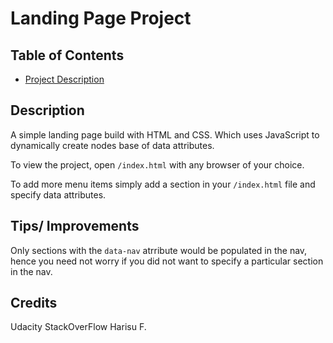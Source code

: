 # Landing Page Project

## Table of Contents

* [Project Description](#description)

## Description

A simple landing page build with HTML and CSS. Which uses JavaScript to dynamically create nodes base of data attributes. 

To view the project, open `/index.html` with any browser of your choice.

To add more menu items simply add a section in your `/index.html` file and specify data attributes.

## Tips/ Improvements

Only sections with the `data-nav` atrribute would be populated in the nav, hence you need not worry if you did not want to specify a particular section in the nav.

## Credits
Udacity
StackOverFlow
Harisu F.